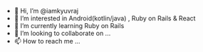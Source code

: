 - 👋 Hi, I’m @iamkyuvraj
- 👀 I’m interested in Android(kotlin/java) , Ruby on Rails & React 
- 🌱 I’m currently learning Ruby on Rails
- 💞️ I’m looking to collaborate on ...
- 📫 How to reach me ...

<!---
iamkyuvraj/iamkyuvraj is a ✨ special ✨ repository because its `README.md` (this file) appears on your GitHub profile.
You can click the Preview link to take a look at your changes.
--->

